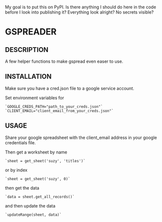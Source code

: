 My goal is to put this on PyPI. Is there anything I should do here in the code before I look into publishing it? Everything look alright? No secrets visible?
# GSPREADER
## DESCRIPTION
A few helper functions to make gspread even easer to use.

## INSTALLATION
Make sure you have a cred.json file to a google service account.

Set environment variables for 

    `GOOGLE_CREDS_PATH="path_to_your_creds.json"`
    `CLIENT_EMAIL="client_email_from_your_creds.json"`

## USAGE
Share your google spreadsheet with the client_email address in your google credentials file.

Then get a worksheet by name

    `sheet = get_sheet('suzy', 'titles')`

or by index

    `sheet = get_sheet('suzy', 0)`

then get the data

    `data = sheet.get_all_records()`

and then update the data

    `updateRange(sheet, data)`
